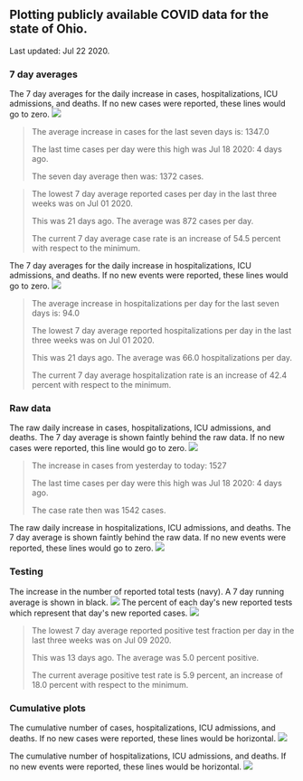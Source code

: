 ## Plotting publicly available COVID data for the state of Ohio. 

Last updated: Jul 22 2020. 

### 7 day averages
The 7 day averages for the daily increase in cases, hospitalizations, ICU admissions, and deaths. If no new cases were reported, these lines would go to zero.
![](7dayaverage_cases.png)

>The average increase in cases for the last seven days is: 1347.0
>
>The last time cases per day were this high was Jul 18 2020: 4 days ago.
>
>The seven day average then was: 1372 cases.

>
>
>The lowest 7 day average reported cases per day in the last three weeks was on Jul 01 2020.
>
>This was 21 days ago. The average was 872 cases per day.
>
>The current 7 day average case rate is an increase of 54.5 percent with respect to the minimum.

The 7 day averages for the daily increase in hospitalizations, ICU admissions, and deaths. If no new events were reported, these lines would go to zero.
![](7dayaverage_hospital.png)

>The average increase in hospitalizations per day for the last seven days is: 94.0
>
>The lowest 7 day average reported hospitalizations per day in the last three weeks was on Jul 01 2020.
>
>This was 21 days ago. The average was 66.0 hospitalizations per day.
>
>The current 7 day average hospitalization rate is an increase of 42.4 percent with respect to the minimum.

### Raw data
The raw daily increase in cases, hospitalizations, ICU admissions, and deaths. The 7 day average is shown faintly behind the raw data. If no new cases were reported, this line would go to zero.
![](DailyCases.png)

>The increase in cases from yesterday to today: 1527 
>
>The last time cases per day were this high was Jul 18 2020: 4 days ago. 
>
>The case rate then was 1542 cases.

The raw daily increase in hospitalizations, ICU admissions, and deaths. The 7 day average is shown faintly behind the raw data. If no new events were reported, these lines would go to zero.
![](DailyHospitalizations.png)

### Testing

The increase in the number of reported total tests (navy). A 7 day running average is shown in black.
![](DailyTests.png)
The percent of each day's new reported tests which represent that day's new reported cases.
![](percentpositive_tests.png)

>The lowest 7 day average reported positive test fraction per day in the last three weeks was on Jul 09 2020.
>
>This was 13 days ago. The average was 5.0 percent positive. 
>
>The current average positive test rate is 5.9 percent, an increase of 18.0 percent with respect to the minimum. 

### Cumulative plots
The cumulative number of cases, hospitalizations, ICU admissions, and deaths. If no new cases were reported, these lines would be horizontal.
![](Cases.png)

The cumulative number of hospitalizations, ICU admissions, and deaths. If no new events were reported, these lines would be horizontal.
![](Hospitalizations.png)
